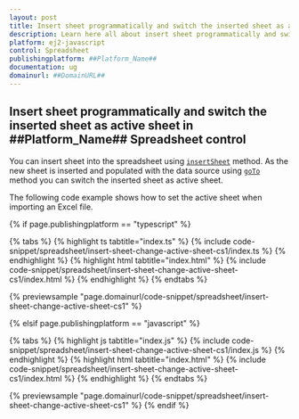 ```yaml
---
layout: post
title: Insert sheet programmatically and switch the inserted sheet as active sheet ##Platform_Name## Spreadsheet control | Syncfusion
description: Learn here all about insert sheet programmatically and switch the inserted sheet as active sheet in Syncfusion ##Platform_Name## Spreadsheet control of Syncfusion Essential JS 2 and more.
platform: ej2-javascript
control: Spreadsheet 
publishingplatform: ##Platform_Name##
documentation: ug
domainurl: ##DomainURL##
---
```


## Insert sheet programmatically and switch the inserted sheet as active sheet in ##Platform_Name## Spreadsheet control

You can insert sheet into the spreadsheet using [`insertSheet`](https://helpej2.syncfusion.com/documentation/api/spreadsheet/#insertsheet) method. As the new sheet is inserted and populated with the data source using [`goTo`](https://ej2.syncfusion.com/angular/documentation/api/spreadsheet/#goto) method you can switch the inserted sheet as active sheet.

The following code example shows how to set the active sheet when importing an Excel file.

{% if page.publishingplatform == "typescript" %}

{% tabs %}
{% highlight ts tabtitle="index.ts" %}
{% include code-snippet/spreadsheet/insert-sheet-change-active-sheet-cs1/index.ts %}
{% endhighlight %}
{% highlight html tabtitle="index.html" %}
{% include code-snippet/spreadsheet/insert-sheet-change-active-sheet-cs1/index.html %}
{% endhighlight %}
{% endtabs %}
        
{% previewsample "page.domainurl/code-snippet/spreadsheet/insert-sheet-change-active-sheet-cs1" %}

{% elsif page.publishingplatform == "javascript" %}

{% tabs %}
{% highlight js tabtitle="index.js" %}
{% include code-snippet/spreadsheet/insert-sheet-change-active-sheet-cs1/index.js %}
{% endhighlight %}
{% highlight html tabtitle="index.html" %}
{% include code-snippet/spreadsheet/insert-sheet-change-active-sheet-cs1/index.html %}
{% endhighlight %}
{% endtabs %}

{% previewsample "page.domainurl/code-snippet/spreadsheet/insert-sheet-change-active-sheet-cs1" %}
{% endif %}
